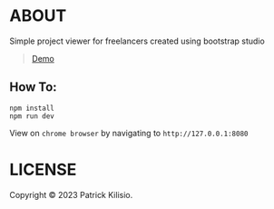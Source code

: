 # ABOUT

Simple project viewer for freelancers created using bootstrap studio

>[Demo](https://project-viewer.deno.dev/)

## How To:

    npm install
    npm run dev

View on `chrome browser` by navigating to `http://127.0.0.1:8080`

# LICENSE
Copyright © 2023 Patrick Kilisio.

